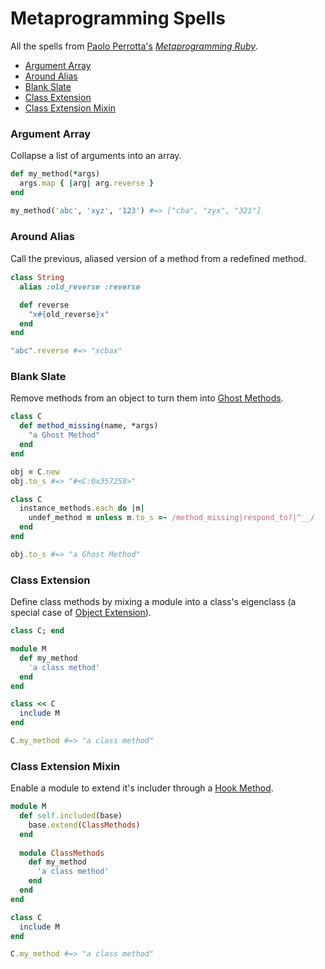 Metaprogramming Spells
===========
All the spells from <a href="https://twitter.com/nusco">Paolo Perrotta's</a> <i><a href="http://pragprog.com/book/ppmetr/metaprogramming-ruby">Metaprogramming Ruby</a></i>.
  * <a href="#argument-array">Argument Array</a>
  * <a href="#around-alias">Around Alias</a>
  * <a href="#blank-slate">Blank Slate</a>
  * <a href="#class-extension">Class Extension</a>
  * <a href="#class-extension-mixin">Class Extension Mixin</a>
<a name="argument-array"></a>
### Argument Array
Collapse a list of arguments into an array.
```ruby
def my_method(*args)
  args.map { |arg| arg.reverse }
end

my_method('abc', 'xyz', '123') #=> ["cba", "zyx", "321"]
```
<a name="around-alias"></a>
### Around Alias
Call the previous, aliased version of a method from a redeﬁned method.
```ruby
class String
  alias :old_reverse :reverse

  def reverse
    "x#{old_reverse}x"
  end
end

"abc".reverse #=> "xcbax"
```
<a name="blank-slate"></a>
### Blank Slate
Remove methods from an object to turn them into <a href="#ghost-methods">Ghost Methods</a>.
```ruby
class C
  def method_missing(name, *args)
    "a Ghost Method"
  end
end

obj = C.new
obj.to_s #=> "#<C:0x357258>"

class C
  instance_methods.each do |m|
    undef_method m unless m.to_s =~ /method_missing|respond_to?|^__/
  end
end

obj.to_s #=> "a Ghost Method"
```
<a name="class-extension"></a>
### Class Extension
Define class methods by mixing a module into a class's eigenclass (a special case of <a href="#object-extension">Object Extension</a>).
```ruby
class C; end

module M
  def my_method
    'a class method'
  end
end

class << C
  include M
end

C.my_method #=> "a class method"
```

<a name="class-extension-mixin"></a>
### Class Extension Mixin
Enable a module to extend it's includer through a <a href="#hook-method">Hook Method</a>.
```ruby
module M
  def self.included(base)
    base.extend(ClassMethods)
  end
  
  module ClassMethods
    def my_method
      'a class method'
    end
  end
end

class C
  include M
end

C.my_method #=> "a class method"
```

